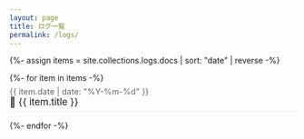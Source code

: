 ```yaml
---
layout: page
title: ログ一覧
permalink: /logs/
---
```


<style>
  ul.log-list { list-style:none; padding:0; margin:0; display:block; }
  ul.log-list > li { display:block; margin:0 0 1rem; padding:.4rem 0; border-bottom:1px solid #eee; }
  .log-date { color:#666; font-size:.9rem; display:block; }
  .log-title { font-size:1.05rem; text-decoration:none; }
</style>

{%- assign items = site.collections.logs.docs | sort: "date" | reverse -%}
<ul class="log-list">
{%- for item in items -%}
  <li>
    <span class="log-date">{{ item.date | date: "%Y-%m-%d" }}</span>
    <a class="log-title" href="{{ item.url | relative_url }}">🏃 {{ item.title }}</a>
  </li>
{%- endfor -%}
</ul>
